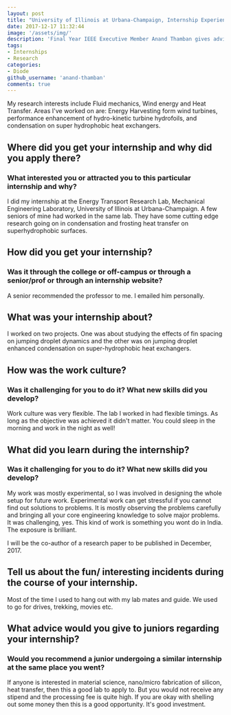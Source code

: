 ```yaml
---
layout: post
title: "University of Illinois at Urbana-Champaign, Internship Experience - Anand Thamban"
date: 2017-12-17 11:32:44
image: '/assets/img/'
description: 'Final Year IEEE Executive Member Anand Thamban gives advice on how to apply and look out for research internships abroad.'
tags:
- Internships
- Research
categories:
- Diode
github_username: 'anand-thamban'
comments: true
---
```


My research interests include Fluid mechanics, Wind energy and Heat Transfer. Areas I've worked on are: Energy Harvesting form wind turbines, performance enhancement of hydro-kinetic turbine hydrofoils, and condensation on super hydrophobic heat exchangers.

## Where did you get your internship and why did you apply there? 
### What interested you or attracted you to this particular internship and why?

I did my internship at the Energy Transport Research Lab, Mechanical Engineering Laboratory, University of Illinois at Urbana-Champaign. A few seniors of mine had worked in the same lab. They have some cutting edge research going on in condensation and frosting heat transfer on superhydrophobic surfaces. 

## How did you get your internship? 
### Was it through the college or off-campus or through a senior/prof or through an internship website?

A senior recommended the professor to me. I emailed him personally.

## What was your internship about?

I worked on two projects. One was about studying the effects of fin spacing on jumping droplet dynamics and the other was on jumping droplet enhanced condensation on super-hydrophobic heat exchangers.

## How was the work culture?
### Was it challenging for you to do it? What new skills did you develop?

Work culture was very flexible. The lab I worked in had flexible timings. As long as the objective was achieved it didn't matter. You could sleep in the morning and work in the night as well!

## What did you learn during the internship? 
### Was it challenging for you to do it? What new skills did you develop?

My work was mostly experimental, so I was involved in designing the whole setup for future work. Experimental work can get stressful if you cannot find out solutions to problems. It is mostly observing the problems carefully and bringing all your core engineering knowledge to solve major problems. It was challenging, yes. This kind of work is something you wont do in India. The exposure is brilliant.

I will be the co-author of a research paper to be published in December, 2017.

## Tell us about the fun/ interesting incidents during the course of your internship.

Most of the time I used to hang out with my lab mates and guide. We used to go for drives, trekking, movies etc.

## What advice would you give to juniors regarding your internship?
### Would you recommend a junior undergoing a similar internship at the same place you went?

If anyone is interested in material science, nano/micro fabrication of silicon, heat transfer, then this a good lab to apply to. But you would not receive any stipend and the processing fee is quite high. If you are okay with shelling out some money then this is a good opportunity. It's good investment.
